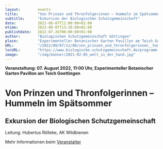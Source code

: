 ```yaml
---
layout:        events
title:         "Von Prinzen und Thronfolgerinnen – Hummeln im Spätsommer"
subtitle:      "Exkursion der Biologischen Schutzgemeinschaft"
date:          2022-08-07T11:00:00+02:00
etime:         2022-08-07T13:30:00+02:00
publishdate:   2022-07-26T00:00:00+01:00
author:        "Biologischen Schutzgemeinschaft Göttingen"
place:         "Experimenteller Botanischer Garten Pavillon am Teich Goettingen"
URL:           "/2022/08/07/11/00/von_prinzen_und_thronfolgerinnen__hummeln_im_spaetsommer"
locURL:        "https://www.biologische-schutzgemeinschaft.de/programm.html"
image:         "/img/banner/2021-02-05_welt_in_der_hand.jpg"
---
```


**Veranstaltung: 07. August 2022, 11:00 Uhr, Experimenteller Botanischer Garten Pavillon am Teich Goettingen**

Von Prinzen und Thronfolgerinnen – Hummeln im Spätsommer
===========

Exkursion der Biologischen Schutzgemeinschaft
-----------
Leitung: Hubertus Rölleke, AK Wildbienen

Mehr Informationen beim [Veranstalter](https://www.biologische-schutzgemeinschaft.de/programm.html)
